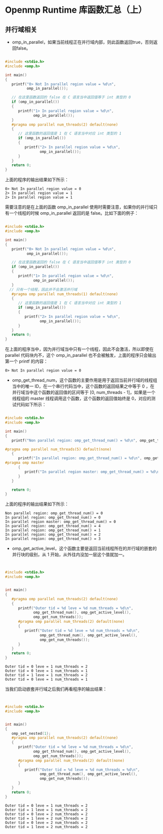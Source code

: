 # Openmp Runtime 库函数汇总（上）

## 并行域相关

- omp_in_parallel，如果当前线程正在并行域内部，则此函数返回true，否则返回false。

```c

#include <stdio.h>
#include <omp.h>

int main()
{
   printf("0> Not In parallel region value = %d\n",
          omp_in_parallel());

   // 在这里函数返回的 false 在 C 语言当中返回值等于 int 类型的 0
   if (omp_in_parallel())
   {
      printf("1> In parallel region value = %d\n",
             omp_in_parallel());
   }
   #pragma omp parallel num_threads(2) default(none)
   {
      // 这里函数的返回值是 1 在 C 语言当中对应 int 类型的 1
      if (omp_in_parallel())
      {
         printf("2> In parallel region value = %d\n",
                omp_in_parallel());
      }
   }
   return 0;
}
```

上面的程序的输出结果如下所示：

```shell
0> Not In parallel region value = 0
2> In parallel region value = 1
2> In parallel region value = 1
```

需要注意的是在上面的函数 omp_in_parallel 使用时需要注意，如果你的并行域只有一个线程的时候 omp_in_parallel 返回的是 false。比如下面的例子：

```c

#include <stdio.h>
#include <omp.h>

int main()
{
   printf("0> Not In parallel region value = %d\n",
          omp_in_parallel());

   // 在这里函数返回的 false 在 C 语言当中返回值等于 int 类型的 0
   if (omp_in_parallel())
   {
      printf("1> In parallel region value = %d\n",
             omp_in_parallel());
   }
  // 只有一个线程，因此并不会激活并行域
   #pragma omp parallel num_threads(1) default(none)
   {
      // 这里函数的返回值是 1 在 C 语言当中对应 int 类型的 1
      if (omp_in_parallel())
      {
         printf("2> In parallel region value = %d\n",
                omp_in_parallel());
      }
   }
   return 0;
}
```

在上面的程序当中，因为并行域当中只有一个线程，因此不会激活，所以即使在 parallel 代码块内不，这个 omp_in_parallel 也不会被触发，上面的程序只会输出第一个 printf 的内容：

```shell
0> Not In parallel region value = 0
```

- omp_get_thread_num，这个函数的主要作用是用于返回当前并行域的线程组当中的唯一 ID，在一个串行代码当中，这个函数的返回结果之中等于 0 ，在并行域当中这个函数的返回值的区间等于 [0, num_threads - 1]，如果是一个线程组的 master 线程调用这个函数，这个函数的返回值始终是 0，对应的测试代码如下所示：

```c

#include <stdio.h>
#include <omp.h>

int main()
{
   printf("Non parallel region: omp_get_thread_num() = %d\n", omp_get_thread_num());

#pragma omp parallel num_threads(5) default(none)
   {
      printf("In parallel region: omp_get_thread_num() = %d\n", omp_get_thread_num());
#pragma omp master
      {
         printf("In parallel region master: omp_get_thread_num() = %d\n", omp_get_thread_num());
      }
   }

   return 0;
}
```

上面的程序的输出结果如下所示：

```shell
Non parallel region: omp_get_thread_num() = 0
In parallel region: omp_get_thread_num() = 0
In parallel region master: omp_get_thread_num() = 0
In parallel region: omp_get_thread_num() = 4
In parallel region: omp_get_thread_num() = 1
In parallel region: omp_get_thread_num() = 2
In parallel region: omp_get_thread_num() = 3
```

- omp_get_active_level，这个函数主要是返回当前线程所在的并行域的嵌套的并行块的级别，从 1 开始，从外往内没加一层这个值就加一。

```c


#include <stdio.h>
#include <omp.h>


int main()
{
   #pragma omp parallel num_threads(2) default(none)
   {
      printf("Outer tid = %d leve = %d num_threads = %d\n",
             omp_get_thread_num(), omp_get_active_level(),
             omp_get_num_threads());
      #pragma omp parallel num_threads(2) default(none)
      {
         printf("Outer tid = %d leve = %d num_threads = %d\n",
                omp_get_thread_num(), omp_get_active_level(),
                omp_get_num_threads());
      }
   }
   return 0;
}
```

```shell
Outer tid = 0 leve = 1 num_threads = 2
Outer tid = 0 leve = 1 num_threads = 1
Outer tid = 1 leve = 1 num_threads = 2
Outer tid = 0 leve = 1 num_threads = 1
```

当我们启动嵌套并行域之后我们再看程序的输出结果：

```c


#include <stdio.h>
#include <omp.h>


int main()
{
   omp_set_nested(1);
   #pragma omp parallel num_threads(2) default(none)
   {
      printf("Outer tid = %d leve = %d num_threads = %d\n",
             omp_get_thread_num(), omp_get_active_level(),
             omp_get_num_threads());
      #pragma omp parallel num_threads(2) default(none)
      {
         printf("Outer tid = %d leve = %d num_threads = %d\n",
                omp_get_thread_num(), omp_get_active_level(),
                omp_get_num_threads());
      }
   }
   return 0;
}
```

```shell
Outer tid = 0 leve = 1 num_threads = 2
Outer tid = 1 leve = 1 num_threads = 2
Outer tid = 0 leve = 2 num_threads = 2
Outer tid = 1 leve = 2 num_threads = 2
Outer tid = 0 leve = 2 num_threads = 2
Outer tid = 1 leve = 2 num_threads = 2
```

